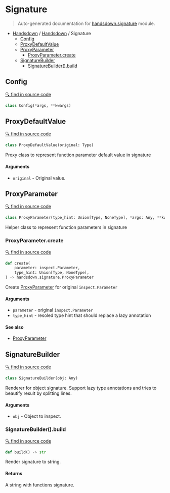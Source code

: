 # Signature

> Auto-generated documentation for [handsdown.signature](../handsdown/signature.py) module.

- [Handsdown](./README.md#handsdown) / [Handsdown](./handsdown_index.md#handsdown) / Signature
  - [Config](#config)
  - [ProxyDefaultValue](#proxydefaultvalue)
  - [ProxyParameter](#proxyparameter)
    - [ProxyParameter.create](#proxyparametercreate)
  - [SignatureBuilder](#signaturebuilder)
    - [SignatureBuilder().build](#signaturebuilderbuild)

## Config

[🔍 find in source code](../handsdown/signature.py#L10)

```python
class Config(*args, **kwargs)
```

## ProxyDefaultValue

[🔍 find in source code](../handsdown/signature.py#L15)

```python
class ProxyDefaultValue(original: Type)
```

Proxy class to represent function parameter default value in signature

#### Arguments

- `original` - Original value.

## ProxyParameter

[🔍 find in source code](../handsdown/signature.py#L39)

```python
class ProxyParameter(type_hint: Union[Type, NoneType], *args: Any, **kwargs: Any)
```

Helper class to represent function parameters in signature

### ProxyParameter.create

[🔍 find in source code](../handsdown/signature.py#L57)

```python
def create(
    parameter: inspect.Parameter,
    type_hint: Union[Type, NoneType],
) -> handsdown.signature.ProxyParameter
```

Create [ProxyParameter](#proxyparameter) for original `inspect.Parameter`

#### Arguments

- `parameter` - original `inspect.Parameter`
- `type_hint` - resoled type hint that should replace a lazy annotation

#### See also

- [ProxyParameter](#proxyparameter)

## SignatureBuilder

[🔍 find in source code](../handsdown/signature.py#L78)

```python
class SignatureBuilder(obj: Any)
```

Renderer for object signature. Support lazy type annotations and tries
to beautify result by splitting lines.

#### Arguments

- `obj` - Object to inspect.

### SignatureBuilder().build

[🔍 find in source code](../handsdown/signature.py#L137)

```python
def build() -> str
```

Render signature to string.

#### Returns

A string with functions signature.
